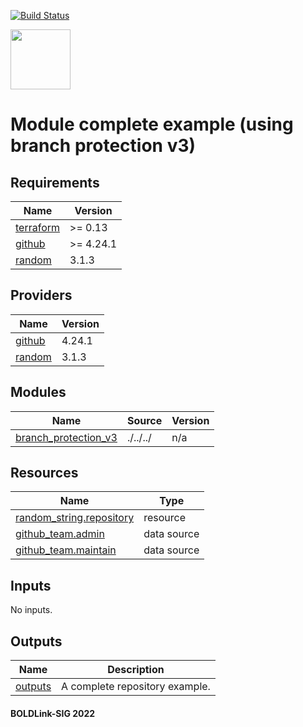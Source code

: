 [![Build Status](https://github.com/boldlink/terraform-github-repository/actions/workflows/pre-commit.yml/badge.svg)](https://github.com/boldlink/terraform-github-repository/actions)

<img src="https://avatars.githubusercontent.com/u/25388280?s=200&v=4" width="96"/>

# Module complete example (using branch protection v3)



<!-- BEGINNING OF PRE-COMMIT-TERRAFORM DOCS HOOK -->
## Requirements

| Name | Version |
|------|---------|
| <a name="requirement_terraform"></a> [terraform](#requirement\_terraform) | >= 0.13 |
| <a name="requirement_github"></a> [github](#requirement\_github) | >= 4.24.1 |
| <a name="requirement_random"></a> [random](#requirement\_random) | 3.1.3 |

## Providers

| Name | Version |
|------|---------|
| <a name="provider_github"></a> [github](#provider\_github) | 4.24.1 |
| <a name="provider_random"></a> [random](#provider\_random) | 3.1.3 |

## Modules

| Name | Source | Version |
|------|--------|---------|
| <a name="module_branch_protection_v3"></a> [branch\_protection\_v3](#module\_branch\_protection\_v3) | ./../../ | n/a |

## Resources

| Name | Type |
|------|------|
| [random_string.repository](https://registry.terraform.io/providers/hashicorp/random/3.1.3/docs/resources/string) | resource |
| [github_team.admin](https://registry.terraform.io/providers/integrations/github/latest/docs/data-sources/team) | data source |
| [github_team.maintain](https://registry.terraform.io/providers/integrations/github/latest/docs/data-sources/team) | data source |

## Inputs

No inputs.

## Outputs

| Name | Description |
|------|-------------|
| <a name="output_outputs"></a> [outputs](#output\_outputs) | A complete repository example. |
<!-- END OF PRE-COMMIT-TERRAFORM DOCS HOOK -->

#### BOLDLink-SIG 2022
